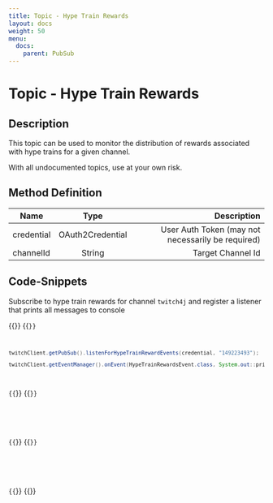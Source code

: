 ```yaml
---
title: Topic - Hype Train Rewards
layout: docs
weight: 50
menu: 
  docs:
    parent: PubSub
---
```


# Topic - Hype Train Rewards

## Description

This topic can be used to monitor the distribution of rewards associated with hype trains for a given channel.

With all undocumented topics, use at your own risk.

## Method Definition

| Name          | Type      | Description  |
| ------------- |:---------:| -----------------:|
| credential | OAuth2Credential | User Auth Token (may not necessarily be required) |
| channelId | String | Target Channel Id |

## Code-Snippets

Subscribe to hype train rewards for channel `twitch4j` and register a listener that prints all messages to console

{{<codeblocks>}}
{{<code Java>}}
```java
twitchClient.getPubSub().listenForHypeTrainRewardEvents(credential, "149223493");

twitchClient.getEventManager().onEvent(HypeTrainRewardsEvent.class, System.out::println);
```
{{</code>}}
{{<code Groovy>}}
```groovy

```
{{</code>}}
{{<code Kotlin>}}
```kotlin

```
{{</code>}}
{{</codeblocks>}}
